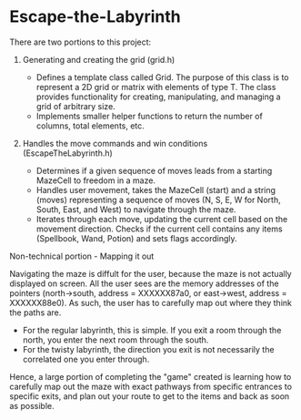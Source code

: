 # Escape-the-Labyrinth
There are two portions to this project:
1. Generating and creating the grid (grid.h)
   - Defines a template class called Grid. The purpose of this class is to represent a 2D grid or matrix with elements of type T. The class provides functionality for creating, manipulating, and managing a grid of arbitrary size.
   - Implements smaller helper functions to return the number of columns, total elements, etc.


2. Handles the move commands and win conditions (EscapeTheLabyrinth.h)
   - Determines if a given sequence of moves leads from a starting MazeCell to freedom in a maze.
   - Handles user movement, takes the MazeCell (start) and a string (moves) representing a sequence of moves (N, S, E, W for North, South, East, and West) to navigate through the maze.
   - Iterates through each move, updating the current cell based on the movement direction. Checks if the current cell contains any items (Spellbook, Wand, Potion) and sets flags accordingly.

  
Non-technical portion - Mapping it out
   
   Navigating the maze is diffult for the user, because the maze is not actually displayed on screen. All the user sees are the memory addresses of the pointers (north->south, address = XXXXXX87a0, or east->west, address = XXXXXX88e0). As such, the user has to carefully map out where they think the paths are.
   - For the regular labyrinth, this is simple. If you exit a room through the north, you enter the next room through the south.
   - For the twisty labyrinth, the direction you exit is not necessarily the correlated one you enter through.

Hence, a large portion of completing the "game" created is learning how to carefully map out the maze with exact pathways from specific entrances to specific exits, and plan out your route to get to the items and back as soon as possible.
